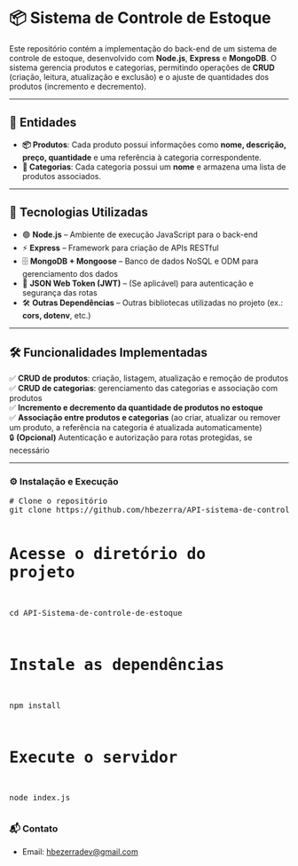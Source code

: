 # 📦 Sistema de Controle de Estoque

Este repositório contém a implementação do back-end de um sistema de controle de estoque, desenvolvido com **Node.js**, **Express** e **MongoDB**. O sistema gerencia produtos e categorias, permitindo operações de **CRUD** (criação, leitura, atualização e exclusão) e o ajuste de quantidades dos produtos (incremento e decremento).

---

## 📂 Entidades

- **📦 Produtos**: Cada produto possui informações como **nome, descrição, preço, quantidade** e uma referência à categoria correspondente.  
- **📁 Categorias**: Cada categoria possui um **nome** e armazena uma lista de produtos associados.  

---

## 🚀 Tecnologias Utilizadas

- 🟢 **Node.js** – Ambiente de execução JavaScript para o back-end  
- ⚡ **Express** – Framework para criação de APIs RESTful  
- 🗄️ **MongoDB + Mongoose** – Banco de dados NoSQL e ODM para gerenciamento dos dados  
- 🔐 **JSON Web Token (JWT)** – (Se aplicável) para autenticação e segurança das rotas  
- 🛠 **Outras Dependências** – Outras bibliotecas utilizadas no projeto (ex.: **cors, dotenv**, etc.)  

---

## 🛠 Funcionalidades Implementadas

✅ **CRUD de produtos**: criação, listagem, atualização e remoção de produtos  
✅ **CRUD de categorias**: gerenciamento das categorias e associação com produtos  
✅ **Incremento e decremento da quantidade de produtos no estoque**  
✅ **Associação entre produtos e categorias** (ao criar, atualizar ou remover um produto, a referência na categoria é atualizada automaticamente)  
🔒 **(Opcional)** Autenticação e autorização para rotas protegidas, se necessário  

---

<h3>⚙️ Instalação e Execução</h3>
<pre>
# Clone o repositório
git clone https://github.com/hbezerra/API-sistema-de-controle-de-estoque

# Acesse o diretório do projeto
cd API-Sistema-de-controle-de-estoque

# Instale as dependências
npm install

# Execute o servidor
node index.js
</pre>

<h3>📬 Contato</h3>
<ul>
    <li>Email: <a href="mailto:hbezerradev@gmail.com">hbezerradev@gmail.com</a></li>
</ul>

